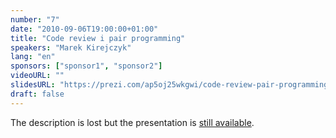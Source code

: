 ```yaml
---
number: "7"
date: "2010-09-06T19:00:00+01:00"
title: "Code review i pair programming"
speakers: "Marek Kirejczyk"
lang: "en"
sponsors: ["sponsor1", "sponsor2"]
videoURL: ""
slidesURL: "https://prezi.com/ap5oj25wkgwi/code-review-pair-programming/"
draft: false
---
```


The description is lost but the presentation is <a href="https://prezi.com/ap5oj25wkgwi/code-review-pair-programming/" target="_blank">still available</a>.
